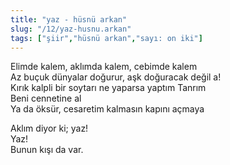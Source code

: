 ```yaml
---
title: "yaz - hüsnü arkan"
slug: "/12/yaz-husnu.arkan"
tags: ["şiir","hüsnü arkan","sayı: on iki"]
---
```

Elimde kalem, aklımda kalem, cebimde kalem     
Az buçuk dünyalar doğurur, aşk doğuracak değil a!  
Kırık kalpli bir soytarı ne yaparsa yaptım Tanrım  
Beni cennetine al  
Ya da öksür, cesaretim kalmasın kapını açmaya

Aklım diyor ki; yaz!  
Yaz!  
Bunun kışı da var.
